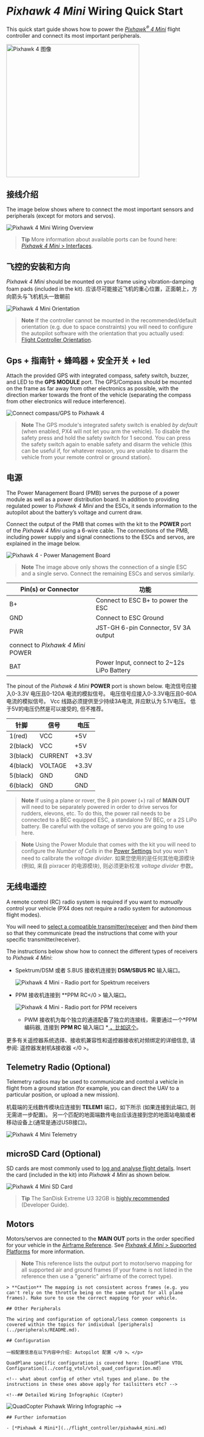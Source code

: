 # *Pixhawk 4 Mini* Wiring Quick Start

This quick start guide shows how to power the [*Pixhawk<sup>&reg;</sup> 4 Mini*](../flight_controller/pixhawk4_mini.md) flight controller and connect its most important peripherals.

<img src="../../assets/flight_controller/pixhawk4mini/pixhawk4mini_iso_1.png" width="350px" title="Pixhawk 4 图像" />

## 接线介绍

The image below shows where to connect the most important sensors and peripherals (except for motors and servos).

![*Pixhawk 4 Mini* Wiring Overview](../../assets/flight_controller/pixhawk4mini/pixhawk4mini_wiring_overview.png)

> **Tip** More information about available ports can be found here: [*Pixhawk 4 Mini* > Interfaces](../flight_controller/pixhawk4_mini.md#interfaces).

## 飞控的安装和方向

*Pixhawk 4 Mini* should be mounted on your frame using vibration-damping foam pads (included in the kit). 应该尽可能接近飞机的重心位置，正面朝上，方向箭头与飞机机头一致朝前

![*Pixhawk 4 Mini* Orientation](../../assets/flight_controller/pixhawk4mini/pixhawk4mini_orientation.png)

> **Note** If the controller cannot be mounted in the recommended/default orientation (e.g. due to space constraints) you will need to configure the autopilot software with the orientation that you actually used: [Flight Controller Orientation](../config/flight_controller_orientation.md).

## Gps + 指南针 + 蜂鸣器 + 安全开关 + led

Attach the provided GPS with integrated compass, safety switch, buzzer, and LED to the **GPS MODULE** port. The GPS/Compass should be mounted on the frame as far away from other electronics as possible, with the direction marker towards the front of the vehicle (separating the compass from other electronics will reduce interference).

![Connect compass/GPS to Pixhawk 4](../../assets/flight_controller/pixhawk4mini/pixhawk4mini_gps.png)

> **Note** The GPS module's integrated safety switch is enabled *by default* (when enabled, PX4 will not let you arm the vehicle). To disable the safety press and hold the safety switch for 1 second. You can press the safety switch again to enable safety and disarm the vehicle (this can be useful if, for whatever reason, you are unable to disarm the vehicle from your remote control or ground station).

## 电源

The Power Management Board (PMB) serves the purpose of a power module as well as a power distribution board. In addition to providing regulated power to *Pixhawk 4 Mini* and the ESCs, it sends information to the autopilot about the battery’s voltage and current draw.

Connect the output of the PMB that comes with the kit to the **POWER** port of the *Pixhawk 4 Mini* using a 6-wire cable. The connections of the PMB, including power supply and signal connections to the ESCs and servos, are explained in the image below.

![Pixhawk 4 - Power Management Board](../../assets/flight_controller/pixhawk4mini/pixhawk4mini_power_management.png)

> **Note** The image above only shows the connection of a single ESC and a single servo. Connect the remaining ESCs and servos similarly.

| Pin(s) or Connector | 功能                                                                       |
| ------------------- | ------------------------------------------------------------------------ |
| B+                  | Connect to ESC B+ to power the ESC                                       |
| GND                 | Connect to ESC Ground                                                    |
| PWR                 | JST-GH 6-pin Connector, 5V 3A output  
connect to *Pixhawk 4 Mini* POWER |
| BAT                 | Power Input, connect to 2~12s LiPo Battery                               |

The pinout of the *Pixhawk 4 Mini* **POWER** port is shown below. 电流信号应接入0-3.3V 电压且0-120A 电流的模拟信号。 电压信号应接入0-3.3V电压且0-60A 电流的模拟信号。 Vcc 线路必须提供至少持续3A电流, 并应默认为 5.1V电压。 低于5V的电压仍然是可以接受的, 但不推荐。

| 针脚       | 信号      | 电压    |
| -------- | ------- | ----- |
| 1(red)   | VCC     | +5V   |
| 2(black) | VCC     | +5V   |
| 3(black) | CURRENT | +3.3V |
| 4(black) | VOLTAGE | +3.3V |
| 5(black) | GND     | GND   |
| 6(black) | GND     | GND   |

> **Note** If using a plane or rover, the 8 pin power (+) rail of **MAIN OUT** will need to be separately powered in order to drive servos for rudders, elevons, etc. To do this, the power rail needs to be connected to a BEC equipped ESC, a standalone 5V BEC, or a 2S LiPo battery. Be careful with the voltage of servo you are going to use here.

<!--  -->

<!--In the future, when Pixhawk 4 kit is available, add wiring images/videos for different airframes.-->

> **Note** Using the Power Module that comes with the kit you will need to configure the *Number of Cells* in the [Power Settings](https://docs.qgroundcontrol.com/en/SetupView/Power.html) but you won't need to calibrate the *voltage divider*. 如果您使用的是任何其他电源模块 (例如, 来自 pixracer 的电源模块), 则必须更新校准 *voltage divider* 参数。

## 无线电遥控

A remote control (RC) radio system is required if you want to *manually* control your vehicle (PX4 does not require a radio system for autonomous flight modes).

You will need to [select a compatible transmitter/receiver](../getting_started/rc_transmitter_receiver.md) and then *bind* them so that they communicate (read the instructions that come with your specific transmitter/receiver).

The instructions below show how to connect the different types of receivers to *Pixhawk 4 Mini*:

- Spektrum/DSM 或者 S.BUS 接收机连接到 **DSM/SBUS RC** 输入端口。
    
    ![Pixhawk 4 Mini - Radio port for Spektrum receivers](../../assets/flight_controller/pixhawk4mini/pixhawk4mini_rc_dsmsbus.png)

- PPM 接收机连接到 **PPM RC</0 > 输入端口。</p> 
    
    ![Pixhawk 4 Mini - Radio port for PPM receivers](../../assets/flight_controller/pixhawk4mini/pixhawk4mini_rc_ppm.png)</li> 
    
    - PWM 接收机为每个独立的通道配备了独立的连接线，需要通过一个*PPM编码器, 连接到 **PPM RC** 输入端口 *[ ，比如这个](http://www.getfpv.com/radios/radio-accessories/holybro-ppm-encoder-module.html)。</ul> 
    
    更多有关遥控器系统选择、接收机兼容性和遥控器接收机对频绑定的详细信息, 请参阅: 遥控器发射机&接收器 </0 >。</p> 
    
    ## Telemetry Radio (Optional)
    
    Telemetry radios may be used to communicate and control a vehicle in flight from a ground station (for example, you can direct the UAV to a particular position, or upload a new mission).
    
    机载端的无线数传模块应连接到 **TELEM1** 端口，如下所示 (如果连接到此端口, 则无需进一步配置)。 另一个匹配的地面端数传电台应该连接到您的地面站电脑或者移动设备上(通常是通过USB接口)。
    
    ![Pixhawk 4 Mini Telemetry](../../assets/flight_controller/pixhawk4mini/pixhawk4mini_telemetry.png)
    
    ## microSD Card (Optional)
    
    SD cards are most commonly used to [log and analyse flight details](../getting_started/flight_reporting.md). Insert the card (included in the kit) into *Pixhawk 4 Mini* as shown below.
    
    ![Pixhawk 4 Mini SD Card](../../assets/flight_controller/pixhawk4mini/pixhawk4mini_sdcard.png)
    
    > **Tip** The SanDisk Extreme U3 32GB is [highly recommended](https://dev.px4.io/en/log/logging.html#sd-cards) (Developer Guide).
    
    ## Motors
    
    Motors/servos are connected to the **MAIN OUT** ports in the order specified for your vehicle in the [Airframe Reference](../airframes/airframe_reference.md). See [*Pixhawk 4 Mini* > Supported Platforms](../flight_controller/pixhawk4_mini.md#supportedplatforms) for more information.
    
    > **Note** This reference lists the output port to motor/servo mapping for all supported air and ground frames (if your frame is not listed in the reference then use a "generic" airframe of the correct type).
    
    

<span></span>

    
    > **Caution** The mapping is not consistent across frames (e.g. you can't rely on the throttle being on the same output for all plane frames). Make sure to use the correct mapping for your vehicle.
    
    ## Other Peripherals
    
    The wiring and configuration of optional/less common components is covered within the topics for individual [peripherals](../peripherals/README.md).
    
    ## Configuration
    
    一般配置信息在以下内容中介绍: Autopilot 配置 </0 >。</p> 
    
    QuadPlane specific configuration is covered here: [QuadPlane VTOL Configuration](../config_vtol/vtol_quad_configuration.md)
    
    <!-- what about config of other vtol types and plane. Do the instructions in these ones above apply for tailsitters etc? -->
    
    <!--## Detailed Wiring Infographic (Copter)

![QuadCopter Pixhawk Wiring Infographic](../../images/pixhawk_infographic2.jpg) -->
    
    ## Further information
    
    - [*Pixhawk 4 Mini*](../flight_controller/pixhawk4_mini.md)